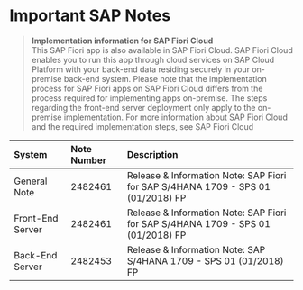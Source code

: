 # Important SAP Notes

> **Implementation information for SAP Fiori Cloud**  
>This SAP Fiori app is also available in SAP Fiori Cloud. SAP Fiori Cloud enables you to run this app through cloud services on SAP Cloud Platform with your back-end data residing securely in your on-premise back-end system.
>Please note that the implementation process for SAP Fiori apps on SAP Fiori Cloud differs from the process required for implementing apps on-premise. The steps regarding the front-end server deployment only apply to the on-premise implementation.
>For more information about SAP Fiori Cloud and the required implementation steps, see SAP Fiori Cloud

| System                | Note Number | Description                                                                      |
|:----------------------|:------------|:---------------------------------------------------------------------------------|
| General Note          | 2482461     | Release & Information Note: SAP Fiori for SAP S/4HANA 1709 - SPS 01 (01/2018) FP |
| Front-End Server      | 2482461     | Release & Information Note: SAP Fiori for SAP S/4HANA 1709 - SPS 01 (01/2018) FP |
| Back-End Server       | 2482453     | Release & Information Note: SAP S/4HANA 1709 - SPS 01 (01/2018) FP               |